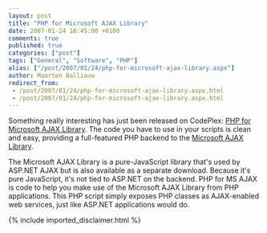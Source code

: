 ```yaml
---
layout: post
title: "PHP for Microsoft AJAX Library"
date: 2007-01-24 16:45:00 +0100
comments: true
published: true
categories: ["post"]
tags: ["General", "Software", "PHP"]
alias: ["/post/2007/01/24/php-for-microsoft-ajax-library.aspx"]
author: Maarten Balliauw
redirect_from:
 - /post/2007/01/24/php-for-microsoft-ajax-library.aspx.html
 - /post/2007/01/24/php-for-microsoft-ajax-library.aspx.html
---
```

<p>Something really interesting has just been released on CodePlex: <a href="http://codeplex.com/phpmsajax" mce_href="http://codeplex.com/phpmsajax">PHP for Microsoft AJAX Library</a>. The code you have to use in your scripts is clean and easy, providing a full-featured PHP backend to the <a href="http://ajax.asp.net/downloads/library/default.aspx?tabid=47&amp;subtabid=471" mce_href="http://ajax.asp.net/downloads/library/default.aspx?tabid=47&amp;subtabid=471">Microsoft AJAX Library</a>. </p><p>The Microsoft AJAX Library is a pure-JavaScript library that's used by ASP.NET AJAX but is also available as a separate download. Because it's pure JavaScript, it's not tied to ASP.NET on the backend. PHP for MS AJAX is code to help you make use of the Microsoft AJAX Library from PHP applications. This PHP script simply exposes PHP classes as AJAX-enabled web services, just like ASP.NET applications would do.</p>
{% include imported_disclaimer.html %}
